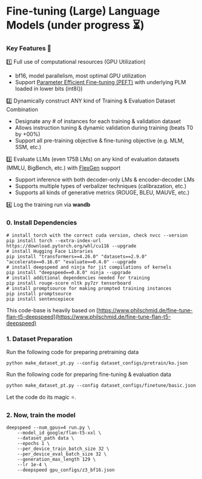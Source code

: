 # Fine-tuning (Large) Language Models (under progress ⏳)

### Key Features 🔑

1️⃣ Full use of computational resources (GPU Utilization)

- bf16, model parallelism, most optimal GPU utilization
- Support [Parameter Efficient Fine-tuning (PEFT)](https://github.com/huggingface/peft) with underlying PLM loaded in lower bits (int8())

2️⃣ Dynamically construct ANY kind of Training & Evaluation Dataset Combination

- Designate any # of instances for each training & validation dataset
- Allows instruction tuning & dynamic validation during training (beats T0 by +00%)
- Support all pre-training objective & fine-tuning objective (e.g. MLM, SSM, etc.)

3️⃣ Evaluate LLMs (even 175B LMs) on any kind of evaluation datasets (MMLU, BigBench, etc.) with [FlexGen](https://github.com/FMInference/FlexGen) support

- Support inference with both decoder-only LMs & encoder-decoder LMs
- Supports multiple types of verbalizer techniques (calibrazation, etc.)
- Supports all kinds of generative metrics (ROUGE, BLEU, MAUVE, etc.)

4️⃣ Log the training run via **wandb**

### 0. Install Dependencies
```
# install torch with the correct cuda version, check nvcc --version
pip install torch --extra-index-url https://download.pytorch.org/whl/cu116 --upgrade
# install Hugging Face Libraries
pip install "transformers==4.26.0" "datasets==2.9.0" "accelerate==0.16.0" "evaluate==0.4.0" --upgrade
# install deepspeed and ninja for jit compilations of kernels
pip install "deepspeed==0.8.0" ninja --upgrade
# install additional dependencies needed for training
pip install rouge-score nltk py7zr tensorboard
# install promptsource for making prompted training instances
pip install promptsource
pip install sentencepiece
```

This code-base is heavily based on [https://www.philschmid.de/fine-tune-flan-t5-deepspeed](https://www.philschmid.de/fine-tune-flan-t5-deepspeed)

### 1. Dataset Preparation
Run the following code for preparing pretraining data 
```
python make_dataset_pt.py --config dataset_configs/pretrain/ko.json
```

Run the following code for preparing fine-tuning & evaluation data
```
python make_dataset_pt.py --config dataset_configs/finetune/basic.json
```

Let the code do its magic :star:. 

### 2. Now, train the model
```
deepspeed --num_gpus=4 run.py \
    --model_id google/flan-t5-xxl \
    --dataset_path data \
    --epochs 1 \
    --per_device_train_batch_size 32 \
    --per_device_eval_batch_size 32 \
    --generation_max_length 129 \
    --lr 1e-4 \
    --deepspeed gpu_configs/z3_bf16.json
```

